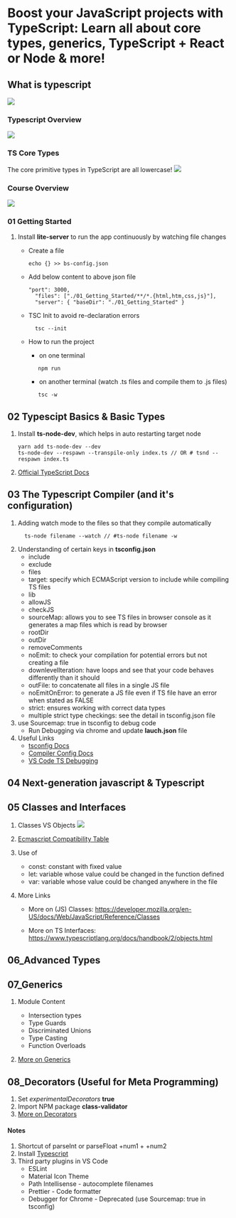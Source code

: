 # Boost your JavaScript projects with TypeScript: Learn all about core types, generics, TypeScript + React or Node & more!

## What is typescript

![](./images/typescript.png)

### Typescript Overview

![](./images/ts_overview.png)

### TS Core Types

The core primitive types in TypeScript are all lowercase!
![](./images/ts_core_types.png)

### Course Overview

![](./images/course_outline.png)

### 01 Getting Started

1. Install **lite-server** to run the app continuously by watching file changes

   - Create a file

     ```
     echo {} >> bs-config.json
     ```

   - Add below content to above json file

     ```
     "port": 3000,
       "files": ["./01_Getting_Started/**/*.{html,htm,css,js}"],
       "server": { "baseDir": "./01_Getting_Started" }
     ```

   - TSC Init to avoid re-declaration errors

     ```
       tsc --init
     ```

   - How to run the project
     - on one terminal
     ```
        npm run
     ```
     - on another terminal (watch .ts files and compile them to .js files)
     ```
        tsc -w
     ```

## 02 Typescipt Basics & Basic Types

1. Install **ts-node-dev**, which helps in auto restarting target node

   ```
   yarn add ts-node-dev --dev
   ts-node-dev --respawn --transpile-only index.ts // OR # tsnd --respawn index.ts
   ```

2. [Official TypeScript Docs](https://www.typescriptlang.org/docs/handbook/2/everyday-types.html)

## 03 The Typescript Compiler (and it's configuration)

1. Adding watch mode to the files so that they compile automatically
   ```
     ts-node filename --watch // #ts-node filename -w
   ```
2. Understanding of certain keys in **tsconfig.json**
   - include
   - exclude
   - files
   - target: specify which ECMAScript version to include while compiling TS files
   - lib
   - allowJS
   - checkJS
   - sourceMap: allows you to see TS files in browser console as it generates a map files which is read by browser
   - rootDir
   - outDir
   - removeComments
   - noEmit: to check your compilation for potential errors but not creating a file
   - downlevelIteration: have loops and see that your code behaves differently than it should
   - outFile: to concatenate all files in a single JS file
   - noEmitOnError: to generate a JS file even if TS file have an error when stated as FALSE
   - strict: ensures working with correct data types
   - multiple strict type checkings: see the detail in tsconfig.json file
3. use Sourcemap: true in tsconfig to debug code
   - Run Debugging via chrome and update **lauch.json** file
4. Useful Links
   - [tsconfig Docs](https://www.typescriptlang.org/docs/handbook/tsconfig-json.html)
   - [Compiler Config Docs](https://www.typescriptlang.org/docs/handbook/compiler-options.html)
   - [VS Code TS Debugging](https://code.visualstudio.com/docs/typescript/typescript-debugging)

## 04 Next-generation javascript & Typescript

## 05 Classes and Interfaces

1. Classes VS Objects
   ![](./images/classes_vs_objects.png)

2. [Ecmascript Compatibility Table](https://kangax.github.io/compat-table/es6/)
3. Use of

   - const: constant with fixed value
   - let: variable whose value could be changed in the function defined
   - var: variable whose value could be changed anywhere in the file

4. More Links

   - More on (JS) Classes: https://developer.mozilla.org/en-US/docs/Web/JavaScript/Reference/Classes

   - More on TS Interfaces: https://www.typescriptlang.org/docs/handbook/2/objects.html

## 06_Advanced Types

## 07_Generics

1. Module Content

   - Intersection types
   - Type Guards
   - Discriminated Unions
   - Type Casting
   - Function Overloads

2. [More on Generics](https://www.typescriptlang.org/docs/handbook/generics.html)

## 08_Decorators (Useful for Meta Programming)

1. Set _experimentalDecorators_ **true**
2. Import NPM package **class-validator**
3. [More on Decorators](https://www.typescriptlang.org/docs/handbook/decorators.html)

#### Notes

1. Shortcut of parseInt or parseFloat
   +num1 + +num2
2. Install [Typescript](https://www.npmjs.com/package/typescript)
3. Third party plugins in VS Code
   - ESLint
   - Material Icon Theme
   - Path Intellisense - autocomplete filenames
   - Prettier - Code formatter
   - Debugger for Chrome - Deprecated (use Sourcemap: true in tsconfig)
